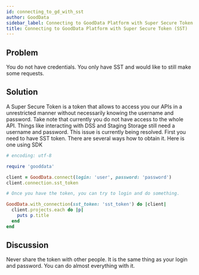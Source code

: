 ```yaml
---
id: connecting_to_gd_with_sst
author: GoodData
sidebar_label: Connecting to GoodData Platform with Super Secure Token (SST)
title: Connecting to GoodData Platform with Super Secure Token (SST)
---
```


Problem
-------

You do not have credentials. You only have SST and would like to still
make some requests.

Solution
--------

A Super Secure Token is a token that allows to access you our APIs in a
unrestricted manner without necessarily knowing the username and
password. Take note that currently you do not have access to the whole
API. Things like interacting with DSS and Staging Storage still need a
username and password. This issue is currently being resolved. First you
need to have SST token. There are several ways how to obtain it. Here is
one using SDK


```ruby
# encoding: utf-8

require 'gooddata'

client = GoodData.connect(login: 'user', password: 'password')
client.connection.sst_token

# Once you have the token, you can try to login and do something.

GoodData.with_connection(sst_token: 'sst_token') do |client|
  client.projects.each do |p|
    puts p.title
  end
end 
```

Discussion
----------

Never share the token with other people. It is the same thing as your
login and password. You can do almost everything with it.
